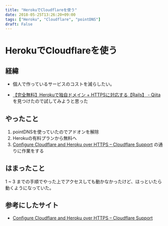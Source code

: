 ```yaml
---
title: "HerokuでCloudflareを使う"
date: 2018-05-25T13:26:20+09:00
tags: ["Heroku", "Cloudflare", "pointDNS"]
draft: False
---
```


# HerokuでCloudflareを使う

## 経緯

- 個人で作っているサービスのコストを減らしたい。

- [【完全無料】Herokuで独自ドメイン + HTTPSに対応する【Rails】 - Qiita](https://qiita.com/serinuntius/items/f7f08b2221f5ad068f5d) を見つけたので試してみようと思った


## やったこと

1. pointDNSを使っていたのでアドオンを解除
2. Herokuの有料プランから無料へ
3. [Configure Cloudflare and Heroku over HTTPS – Cloudflare Support](https://support.cloudflare.com/hc/en-us/articles/205893698-Configure-Cloudflare-and-Heroku-over-HTTPS?flash_digest=a18f5b966ce0531d6fe47de9650efe940150dcb3) の通りに作業をする



## はまったこと

1 ~ 3 までの手順でやった上でアクセスしても動かなかったけど、ほっといたら動くようになっていた。

## 参考にしたサイト

- [Configure Cloudflare and Heroku over HTTPS – Cloudflare Support](https://support.cloudflare.com/hc/en-us/articles/205893698-Configure-Cloudflare-and-Heroku-over-HTTPS)